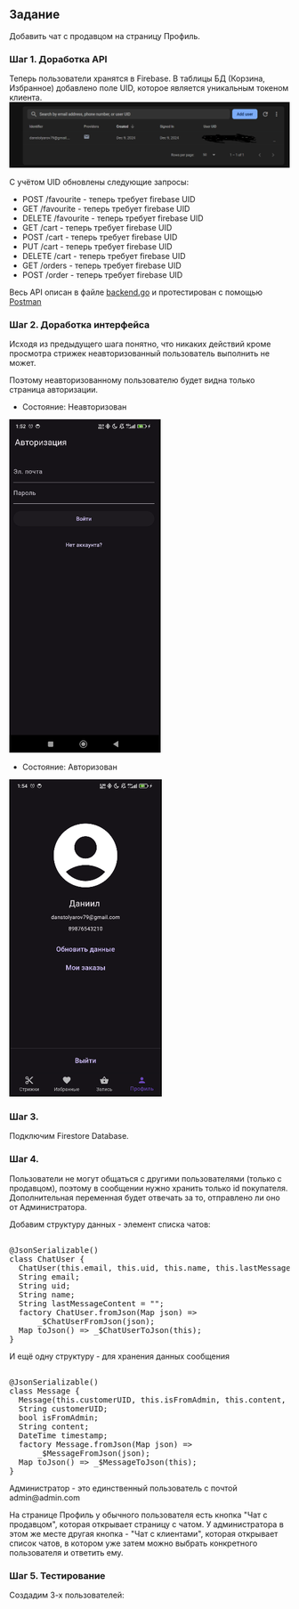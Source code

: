 ## Задание
Добавить чат с продавцом на страницу Профиль.

### Шаг 1. Доработка API
Теперь пользователи хранятся в Firebase. В таблицы БД (Корзина, Избранное) добавлено поле UID, которое является уникальным токеном клиента.
![alt text](image.png)

С учётом UID обновлены следующие запросы:
* POST /favourite - теперь требует firebase UID
* GET /favourite - теперь требует firebase UID
* DELETE /favourite - теперь требует firebase UID
* GET /cart - теперь требует firebase UID
* POST /cart - теперь требует firebase UID
* PUT /cart - теперь требует firebase UID
* DELETE /cart - теперь требует firebase UID
* GET /orders - теперь требует firebase UID
* POST /order - теперь требует firebase UID

<p>Весь API описан в файле <a href="./backend/backend.go">backend.go</a> и протестирован с помощью <a href="https://elements.getpostman.com/redirect?entityId=24015280-8a099f19-cf00-4125-9654-e3b574800df0&entityType=collection">Postman</a></p>

### Шаг 2. Доработка интерфейса
<p>Исходя из предыдущего шага понятно, что никаких действий кроме просмотра стрижек неавторизованный пользователь выполнить не может.</p>
<p>Поэтому неавторизованному пользователю будет видна только страница авторизации.</p>

* <p> Состояние: Неавторизован</p>
![alt text]({9996BA51-DCD2-4389-906E-3BFAE735B704}.png)

* <p> Состояние: Авторизован</p>
![alt text]({34EE12F0-3046-466C-9C9F-8F576D46A2E7}.png)

### Шаг 3.
<p>Подключим Firestore Database.</p>


### Шаг 4. 

<p>Пользователи не могут общаться с другими пользователями (только с продавцом), поэтому в сообщении нужно хранить только id покупателя. Дополнительная переменная будет отвечать за то, отправлено ли оно от Администратора.</p>

<p>Добавим структуру данных - элемент списка чатов:</p>
<pre> 
@JsonSerializable()
class ChatUser {
  ChatUser(this.email, this.uid, this.name, this.lastMessageContent);
  String email;
  String uid;
  String name;
  String lastMessageContent = "";
  factory ChatUser.fromJson(Map<String, dynamic> json) =>
      _$ChatUserFromJson(json);
  Map<String, dynamic> toJson() => _$ChatUserToJson(this);
}
</pre>
<p>И ещё одну структуру - для хранения данных сообщения</p>
<pre> 
@JsonSerializable()
class Message {
  Message(this.customerUID, this.isFromAdmin, this.content, this.timestamp);
  String customerUID;
  bool isFromAdmin;
  String content;
  DateTime timestamp;
  factory Message.fromJson(Map<String, dynamic> json) =>
      _$MessageFromJson(json);
  Map<String, dynamic> toJson() => _$MessageToJson(this);
}
</pre>

<p>
Администратор - это единственный пользователь с почтой admin@admin.com
</p>
<p>
На странице Профиль у обычного пользователя есть кнопка "Чат с продавцом", которая открывает страницу с чатом. У администратора в этом же месте другая кнопка - "Чат с клиентами", которая открывает список чатов, в котором уже затем можно выбрать конкретного пользователя и ответить ему.
</p>

### Шаг 5. Тестирование
Создадим 3-х пользователей:
